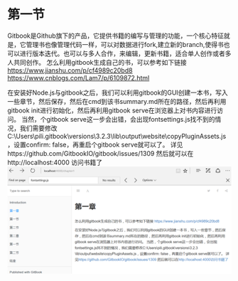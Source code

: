 # 第一节
Gitbook是Github旗下的产品，它提供书籍的编写与管理的功能，一个核心特征就是，它管理书也像管理代码一样，可以对数据进行fork,建立新的branch,使得书也可以进行版本迭代。也可以与多人合作，来编辑，更新书籍，适合单人创作或者多人共同创作。
怎么利用gitbook生成自己的书，可以参考如下链接
https://www.jianshu.com/p/cf4989c20bd8
https://www.cnblogs.com/Lam7/p/6109872.html

在安装好Node.js与gitbook之后，我们可以利用gitbook的GUI创建一本书，写入一些章节，然后保存，然后在cmd到该书summary.md所在的路径，然后再利用gitbook init进行初始化，然后再利用gitbook serve在浏览器上对书内容进行访问。
当然，个gitbook serve这一步会出错，会出现fontsettings.js找不到的情况，我们需要修改C:\Users\pili\.gitbook\versions\3.2.3\lib\output\website\copyPluginAssets.js，设置confirm: false，再重启个gitbook serve就可以了。
详见https://github.com/GitbookIO/gitbook/issues/1309
然后就可以在 http://localhost:4000 访问书籍了
![](/assets/FirstChapter1.PNG)

